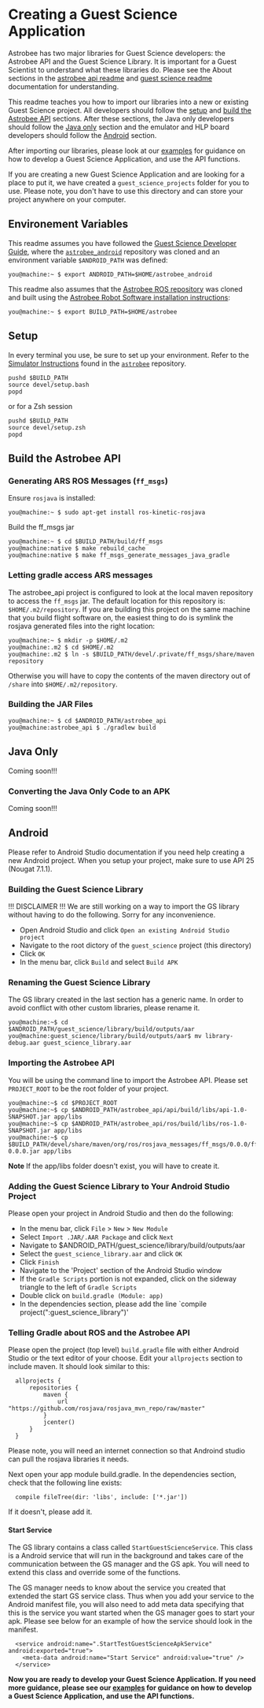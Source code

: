 # Creating a Guest Science Application

Astrobee has two major libraries for Guest Science developers: the Astrobee API
and the Guest Science Library. It is important for a Guest Scientist to
understand what these libraries do. Please see the About sections in the
[astrobee api readme](astrobee_api/README.md#about) and
[guest science readme](guest_science/README.md#about) documentation for
understanding.

This readme teaches you how to import our libraries into a new or existing
Guest Science project. All developers should follow the [setup](#setup) and
[build the Astrobee API](#build-the-astrobee-api) sections. After these
sections, the Java only developers should follow the [Java only](#java-only)
section and the emulator and HLP board developers should follow the
[Android](#Android) section.

After importing our libraries, please look at our [examples](gs_examples/README.md) for guidance on how
to develop a Guest Science Application, and use the API functions.

If you are creating a new Guest Science Application and are looking for a place
to put it, we have created a `guest_science_projects` folder for you to use. 
Please note, you don't have to use this directory and can store your project
anywhere on your computer.

## Environement Variables
This readme assumes you have followed the
[Guest Science Developer Guide](gs_developer_guide.md), where the [`astrobee_android`](https://github.com/nasa/astrobee_android.git)
repository was cloned and an environment variable `$ANDROID_PATH` was defined:

    you@machine:~ $ export ANDROID_PATH=$HOME/astrobee_android

This readme also assumes that the [Astrobee ROS repository](https://github.com/nasa/astrobee.git) was cloned
and built using the [Astrobee Robot Software installation instructions](https://nasa.github.io/astrobee/v/develop/index.html):

    you@machine:~ $ export BUILD_PATH=$HOME/astrobee

## Setup

In every terminal you use, be sure to set up your environment. Refer to the [Simulator Instructions](https://github.com/nasa/astrobee/blob/master/simulation/running_the_sim.md) found in the [`astrobee`](https://github.com/nasa/astrobee.git) repository.

    pushd $BUILD_PATH
    source devel/setup.bash
    popd

or for a Zsh session

    pushd $BUILD_PATH
    source devel/setup.zsh
    popd


## Build the Astrobee API

### Generating ARS ROS Messages (`ff_msgs`)

Ensure `rosjava` is installed:

    you@machine:~ $ sudo apt-get install ros-kinetic-rosjava

Build the ff_msgs jar

    you@machine:~ $ cd $BUILD_PATH/build/ff_msgs
    you@machine:native $ make rebuild_cache
    you@machine:native $ make ff_msgs_generate_messages_java_gradle

### Letting gradle access ARS messages

The astrobee_api project is configured to look at the local maven repository
to access the `ff_msgs` jar. The default location for this repository is:
`$HOME/.m2/repository`. If you are building this project on the same machine
that you build flight software on, the easiest thing to do is symlink the
rosjava generated files into the right location:

    you@machine:~ $ mkdir -p $HOME/.m2
    you@machine:.m2 $ cd $HOME/.m2
    you@machine:.m2 $ ln -s $BUILD_PATH/devel/.private/ff_msgs/share/maven repository

Otherwise you will have to copy the contents of the maven directory out
of `/share` into `$HOME/.m2/repository`.

### Building the JAR Files

    you@machine:~ $ cd $ANDROID_PATH/astrobee_api
    you@machine:astrobee_api $ ./gradlew build

## Java Only

Coming soon!!!

<!--- Make sure to mention that java only applications will not run in SPAAAACE!-->

<!--- Don't forget to have them include the gs-stub library -->

### Converting the Java Only Code to an APK

Coming soon!!!

## Android

Please refer to Android Studio documentation if you need help creating a new
Android project. When you setup your project, make sure to use API 25
(Nougat 7.1.1).

### Building the Guest Science Library

!!! DISCLAIMER !!!
We are still working on a way to import the GS library without having to do the 
following. Sorry for any inconvenience.

 * Open Android Studio and click `Open an existing Android Studio project`
 * Navigate to the root dictory of the `guest_science` project (this directory)
 * Click `OK`
 * In the menu bar, click `Build` and select `Build APK`

### Renaming the Guest Science Library

The GS library created in the last section has a generic name. In order to avoid
conflict with other custom libraries, please rename it.

    you@machine:~$ cd $ANDROID_PATH/guest_science/library/build/outputs/aar
    you@machine:guest_science/library/build/outputs/aar$ mv library-debug.aar guest_science_library.aar

### Importing the Astrobee API

You will be using the command line to import the Astrobee API. Please set 
`PROJECT_ROOT` to be the root folder of your project.

    you@machine:~$ cd $PROJECT_ROOT
    you@machine:~$ cp $ANDROID_PATH/astrobee_api/api/build/libs/api-1.0-SNAPSHOT.jar app/libs
    you@machine:~$ cp $ANDROID_PATH/astrobee_api/ros/build/libs/ros-1.0-SNAPSHOT.jar app/libs
    you@machine:~$ cp $BUILD_PATH/devel/share/maven/org/ros/rosjava_messages/ff_msgs/0.0.0/ff_msgs-0.0.0.jar app/libs

**Note** If the app/libs folder doesn't exist, you will have to create it.

### Adding the Guest Science Library to Your Android Studio Project

Please open your project in Android Studio and then do the following:

 * In the menu bar, click `File` > `New` > `New Module`
 * Select `Import .JAR/.AAR Package` and click `Next`
 * Navigate to $ANDROID_PATH/guest_science/library/build/outputs/aar
 * Select the `guest_science_library.aar` and click `OK`
 * Click `Finish`
 * Navigate to the 'Project' section of the Android Studio window
 * If the `Gradle Scripts` portion is not expanded, click on the sideway triangle to the left of `Gradle Scripts`
 * Double click on `build.gradle (Module: app)`
 * In the dependencies section, please add the line `compile project(":guest_science_library")'

### Telling Gradle about ROS and the Astrobee API

Please open the project (top level) `build.gradle` file with either Android
Studio or the text editor of your choose. Edit your `allprojects` section to 
include maven. It should look similar to this:

  ```shell
    allprojects {
        repositories {
            maven {
                url "https://github.com/rosjava/rosjava_mvn_repo/raw/master"
            }
            jcenter()
        }
    }
  ```

Please note, you will need an internet connection so that Androind studio can
pull the rosjava libraries it needs.

Next open your app module build.gradle. In the dependencies section, check that
the following line exists:

  ```shell
    compile fileTree(dir: 'libs', include: ['*.jar'])
  ```

If it doesn't, please add it.

#### Start Service

The GS library contains a class called `StartGuestScienceService`. This class is
a Android service that will run in the background and takes care of the
communication between the GS manager and the GS apk. You will need to extend
this class and override some of the functions.

The GS manager needs to know about the service you created that extended the
start GS service class. Thus when you add your service to the Android manifest
file, you will also need to add meta data specifying that this is the service
you want started when the GS manager goes to start your apk. Please see below
for an example of how the service should look in the manifest.

  ```shell
    <service android:name=".StartTestGuestScienceApkService" android:exported="true">
      <meta-data android:name="Start Service" android:value="true" />
    </service>
  ```

**Now you are ready to develop your Guest Science Application. If you need more
guidance, please see our [examples](gs_examples/README.md) for guidance on how
to develop a Guest Science Application, and use the API functions.**
 
